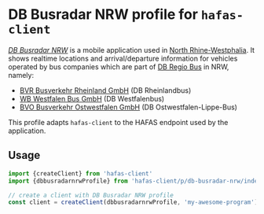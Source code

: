 # DB Busradar NRW profile for `hafas-client`

[*DB Busradar NRW*](https://www.bahn.de/westfalenbus/view/fahrplan/busradar.shtml) is a mobile application used in [North Rhine-Westphalia](https://en.wikipedia.org/wiki/North_Rhine-Westphalia).
It shows realtime locations and arrival/departure information for vehicles operated by bus companies which are part of [DB Regio Bus](https://www.dbregio.de/db_regio/view/wir/bus.shtml) in NRW, namely:
- [BVR Busverkehr Rheinland GmbH](https://www.rheinlandbus.de/) (DB Rheinlandbus)
- [WB Westfalen Bus GmbH](https://www.westfalenbus.de/) (DB Westfalenbus)
- [BVO Busverkehr Ostwestfalen GmbH](https://www.ostwestfalen-lippe-bus.de) (DB Ostwestfalen-Lippe-Bus)

This profile adapts `hafas-client` to the HAFAS endpoint used by the application.

## Usage

```js
import {createClient} from 'hafas-client'
import {dbbusradarnrwProfile} from 'hafas-client/p/db-busradar-nrw/index.js'

// create a client with DB Busradar NRW profile
const client = createClient(dbbusradarnrwProfile, 'my-awesome-program')
```
